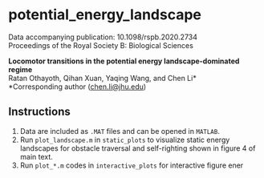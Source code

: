 # potential_energy_landscape

Data accompanying publication: 10.1098/rspb.2020.2734\
Proceedings of the Royal Society B: Biological Sciences

**Locomotor transitions in the potential energy landscape-dominated regime**\
Ratan Othayoth, Qihan Xuan, Yaqing Wang, and Chen Li*\
\*Corresponding author ([chen.li@jhu.edu](mailto:chen.li@jhu.edu))

## Instructions
1. Data are included as `.MAT` files and can be opened in `MATLAB`.
2. Run `plot_landscape.m` in `static_plots` to visualize static energy landscapes for obstacle traversal and self-righting shown in figure 4 of main text.
3. Run  `plot_*.m` codes in `interactive_plots` for interactive figure ener



